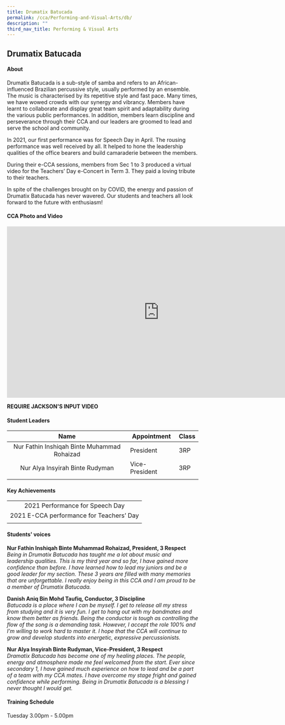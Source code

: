 ```yaml
---
title: Drumatix Batucada
permalink: /cca/Performing-and-Visual-Arts/db/
description: ""
third_nav_title: Performing & Visual Arts
---
```

## Drumatix Batucada

#### About

Drumatix Batucada is a sub-style of samba and refers to an African-influenced Brazilian percussive style, usually performed by an ensemble. The music is characterised by its repetitive style and fast pace. Many times, we have wowed crowds with our synergy and vibrancy. Members have learnt to collaborate and display great team spirit and adaptability during the various public performances. In addition, members learn discipline and perseverance through their CCA and our leaders are groomed to lead and serve the school and community.  
  
In 2021, our first performance was for Speech Day in April. The rousing performance was well received by all. It helped to hone the leadership qualities of the office bearers and build camaraderie between the members.  
  
During their e-CCA sessions, members from Sec 1 to 3 produced a virtual video for the Teachers’ Day e-Concert in Term 3. They paid a loving tribute to their teachers.  
  
In spite of the challenges brought on by COVID, the energy and passion of Drumatix Batucada has never wavered. Our students and teachers all look forward to the future with enthusiasm!

#### CCA Photo and Video

<iframe allowfullscreen="true" height="450" width="800" frameborder="0" src="https://docs.google.com/presentation/d/e/2PACX-1vTy942fw7ZfhjsbvazfIn7FyiuL1vUMB7ttSucJSXKmCzAzkStsNJOQPeBDzfclBY74bu8vzFOWWiJg/embed?start=false&amp;loop=false&amp;delayms=3000"></iframe>

**REQUIRE JACKSON'S INPUT VIDEO**

#### Student Leaders

| Name | Appointment | Class |
|:---:|---|---|
| Nur Fathin Inshiqah Binte Muhammad Rohaizad | President | 3RP |
| Nur Alya Insyirah Binte Rudyman | Vice-President | 3RP |
|  |  |  |

#### Key Achievements

|  |
|:---:|
| 2021 Performance for Speech Day |
| 2021 E-CCA performance for Teachers’ Day |
|  |

#### Students' voices

**Nur Fathin Inshiqah Binte Muhammad Rohaizad, President, 3 Respect**<br> 
_Being in Drumatix Batucada has taught me a lot about music and leadership qualities. This is my third year and so far, I have gained more confidence than before. I have learned how to lead my juniors and be a good leader for my section. These 3 years are filled with many memories that are unforgettable. I really enjoy being in this CCA and I am proud to be a member of Drumatix Batucada._  
  
**Danish Aniq Bin Mohd Taufiq, Conductor, 3 Discipline** <br>
_Batucada is a place where I can be myself. I get to release all my stress from studying and it is very fun. I get to hang out with my bandmates and know them better as friends. Being the conductor is tough as controlling the flow of the song is a demanding task. However, I accept the role 100% and I’m willing to work hard to master it. I hope that the CCA will continue to grow and develop students into energetic, expressive percussionists._  
  
**Nur Alya Insyirah Binte Rudyman, Vice-President, 3 Respect** <br>
_Dramatix Batucada has become one of my healing places. The people, energy and atmosphere made me feel welcomed from the start. Ever since secondary 1, I have gained much experience on how to lead and be a part of a team with my CCA mates. I have overcome my stage fright and gained confidence while performing. Being in Drumatix Batucada is a blessing I never thought I would get._  
#### Training Schedule

Tuesday 3.00pm - 5.00pm